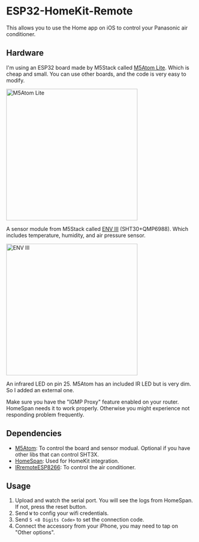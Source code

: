 # ESP32-HomeKit-Remote

This allows you to use the Home app on iOS to control your Panasonic air conditioner.

## Hardware

I'm using an ESP32 board made by M5Stack called [M5Atom Lite](https://shop.m5stack.com/products/atom-lite-esp32-development-kit). Which is cheap and small. You can use other boards, and the code is very easy to modify.

<img src="https://cdn.shopify.com/s/files/1/0056/7689/2250/products/1_2_c215b5d9-d41a-4ab8-ad54-b2531930f075_1200x1200.jpg?v=1655692122" alt="M5Atom Lite" width="350" height="350">

A sensor module from M5Stack called [ENV III](https://shop.m5stack.com/collections/m5-sensor/products/env-iii-unit-with-temperature-humidity-air-pressure-sensor-sht30-qmp6988) (SHT30+QMP6988). Which includes temperature, humidity, and air pressure sensor.

<img src="https://cdn.shopify.com/s/files/1/0056/7689/2250/products/1_c0de294c-761b-45d0-9098-fe75effe7f49_1200x1200.jpg?v=1627863922" alt="ENV III" width="350" height="350">

An infrared LED on pin 25. M5Atom has an included IR LED but is very dim. So I added an external one.

Make sure you have the "IGMP Proxy" feature enabled on your router. HomeSpan needs it to work properly. Otherwise you might experience not responding problem frequently.

## Dependencies

- [M5Atom](https://github.com/m5stack/M5Atom): To control the board and sensor modual. Optional if you have other libs that can control SHT3X.
- [HomeSpan](https://github.com/HomeSpan/HomeSpan): Used for HomeKit integration.
- [IRremoteESP8266](https://github.com/crankyoldgit/IRremoteESP8266): To control the air conditioner.

## Usage

1. Upload and watch the serial port. You will see the logs from HomeSpan. If not, press the reset button.
2. Send `W` to config your wifi credentials. 
3. Send `S <8 Digits Code>` to set the connection code.
4. Connect the accessory from your iPhone, you may need to tap on "Other options".
